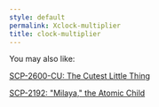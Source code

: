 ```yaml
---
style: default
permalink: Xclock-multiplier
title: clock-multiplier
---
```

You may also like:

[SCP-2600-CU: The Cutest Little Thing](http://scp-wiki.net/scp-2600-cu)

[SCP-2192: "Milaya," the Atomic Child](http://scp-wiki.net/scp-2192)
